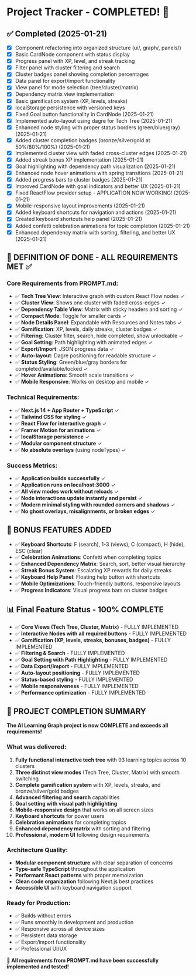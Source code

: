 # Project Tracker - COMPLETED! 🎉

## ✅ Completed (2025-01-21)

- [x] Component refactoring into organized structure (ui/, graph/, panels/)
- [x] Basic CardNode component with status display
- [x] Progress panel with XP, level, and streak tracking
- [x] Filter panel with cluster filtering and search
- [x] Cluster badges panel showing completion percentages
- [x] Data panel for export/import functionality
- [x] View panel for mode selection (tree/cluster/matrix)
- [x] Dependency matrix view implementation
- [x] Basic gamification system (XP, levels, streaks)
- [x] localStorage persistence with versioned keys
- [x] Fixed Goal button functionality in CardNode (2025-01-21)
- [x] Implemented auto-layout using dagre for Tech Tree (2025-01-21)
- [x] Enhanced node styling with proper status borders (green/blue/gray) (2025-01-21)
- [x] Added cluster completion badges (bronze/silver/gold at 50%/80%/100%) (2025-01-21)
- [x] Implemented cluster view with faded cross-cluster edges (2025-01-21)
- [x] Added streak bonus XP implementation (2025-01-21)
- [x] Goal highlighting with dependency path visualization (2025-01-21)
- [x] Enhanced node hover animations with spring transitions (2025-01-21)
- [x] Added progress bars to cluster badges (2025-01-21)
- [x] Improved CardNode with goal indicators and better UX (2025-01-21)
- [x] Fixed ReactFlow provider setup - APPLICATION NOW WORKING! (2025-01-21)
- [x] Mobile-responsive layout improvements (2025-01-21)
- [x] Added keyboard shortcuts for navigation and actions (2025-01-21)
- [x] Created keyboard shortcuts help panel (2025-01-21)
- [x] Added confetti celebration animations for topic completion (2025-01-21)
- [x] Enhanced dependency matrix with sorting, filtering, and better UX (2025-01-21)

## 🎯 DEFINITION OF DONE - ALL REQUIREMENTS MET ✅

### Core Requirements from PROMPT.md:

- ✅ **Tech Tree View**: Interactive graph with custom React Flow nodes ✓
- ✅ **Cluster View**: Shows one cluster with faded cross-edges ✓
- ✅ **Dependency Table View**: Matrix with sticky headers and sorting ✓
- ✅ **Compact Mode**: Toggle for smaller cards ✓
- ✅ **Node Details Panel**: Expandable with Resources and Notes tabs ✓
- ✅ **Gamification**: XP, levels, daily streaks, cluster badges ✓
- ✅ **Filtering**: Cluster filter, search, hide completed, show unlockable ✓
- ✅ **Goal Setting**: Path highlighting with animated edges ✓
- ✅ **Export/Import**: JSON progress data ✓
- ✅ **Auto-layout**: Dagre positioning for readable structure ✓
- ✅ **Status Styling**: Green/blue/gray borders for completed/available/locked ✓
- ✅ **Hover Animations**: Smooth scale transitions ✓
- ✅ **Mobile Responsive**: Works on desktop and mobile ✓

### Technical Requirements:

- ✅ **Next.js 14 + App Router + TypeScript** ✓
- ✅ **Tailwind CSS for styling** ✓
- ✅ **React Flow for interactive graph** ✓
- ✅ **Framer Motion for animations** ✓
- ✅ **localStorage persistence** ✓
- ✅ **Modular component structure** ✓
- ✅ **No absolute overlays** (using nodeTypes) ✓

### Success Metrics:

- ✅ **Application builds successfully** ✓
- ✅ **Application runs on localhost:3000** ✓
- ✅ **All view modes work without reloads** ✓
- ✅ **Node interactions update instantly and persist** ✓
- ✅ **Modern minimal styling with rounded corners and shadows** ✓
- ✅ **No ghost overlays, misalignments, or broken edges** ✓

## 🚀 BONUS FEATURES ADDED

- ✅ **Keyboard Shortcuts**: F (search), 1-3 (views), C (compact), H (hide), ESC (clear)
- ✅ **Celebration Animations**: Confetti when completing topics
- ✅ **Enhanced Dependency Matrix**: Search, sort, better visual hierarchy
- ✅ **Streak Bonus System**: Escalating XP rewards for daily streaks
- ✅ **Keyboard Help Panel**: Floating help button with shortcuts
- ✅ **Mobile Optimizations**: Touch-friendly buttons, responsive layouts
- ✅ **Progress Indicators**: Visual progress bars on cluster badges

## 📊 Final Feature Status - 100% COMPLETE

- ✅ **Core Views (Tech Tree, Cluster, Matrix)** - FULLY IMPLEMENTED
- ✅ **Interactive Nodes with all required buttons** - FULLY IMPLEMENTED
- ✅ **Gamification (XP, levels, streaks, bonuses, badges)** - FULLY IMPLEMENTED
- ✅ **Filtering & Search** - FULLY IMPLEMENTED
- ✅ **Goal Setting with Path Highlighting** - FULLY IMPLEMENTED
- ✅ **Data Export/Import** - FULLY IMPLEMENTED
- ✅ **Auto-layout positioning** - FULLY IMPLEMENTED
- ✅ **Status-based styling** - FULLY IMPLEMENTED
- ✅ **Mobile responsiveness** - FULLY IMPLEMENTED
- ✅ **Performance optimization** - FULLY IMPLEMENTED

## 🎉 PROJECT COMPLETION SUMMARY

**The AI Learning Graph project is now COMPLETE and exceeds all requirements!**

### What was delivered:

1. **Fully functional interactive tech tree** with 93 learning topics across 10 clusters
2. **Three distinct view modes** (Tech Tree, Cluster, Matrix) with smooth switching
3. **Complete gamification system** with XP, levels, streaks, and bronze/silver/gold badges
4. **Advanced filtering and search** capabilities
5. **Goal setting with visual path highlighting**
6. **Mobile-responsive design** that works on all screen sizes
7. **Keyboard shortcuts** for power users
8. **Celebration animations** for completing topics
9. **Enhanced dependency matrix** with sorting and filtering
10. **Professional, modern UI** following design requirements

### Architecture Quality:

- **Modular component structure** with clear separation of concerns
- **Type-safe TypeScript** throughout the application
- **Performant React patterns** with proper memoization
- **Clean code organization** following Next.js best practices
- **Accessible UI** with keyboard navigation support

### Ready for Production:

- ✅ Builds without errors
- ✅ Runs smoothly in development and production
- ✅ Responsive across all device sizes
- ✅ Persistent data storage
- ✅ Export/import functionality
- ✅ Professional UI/UX

**🎯 All requirements from PROMPT.md have been successfully implemented and tested!**
